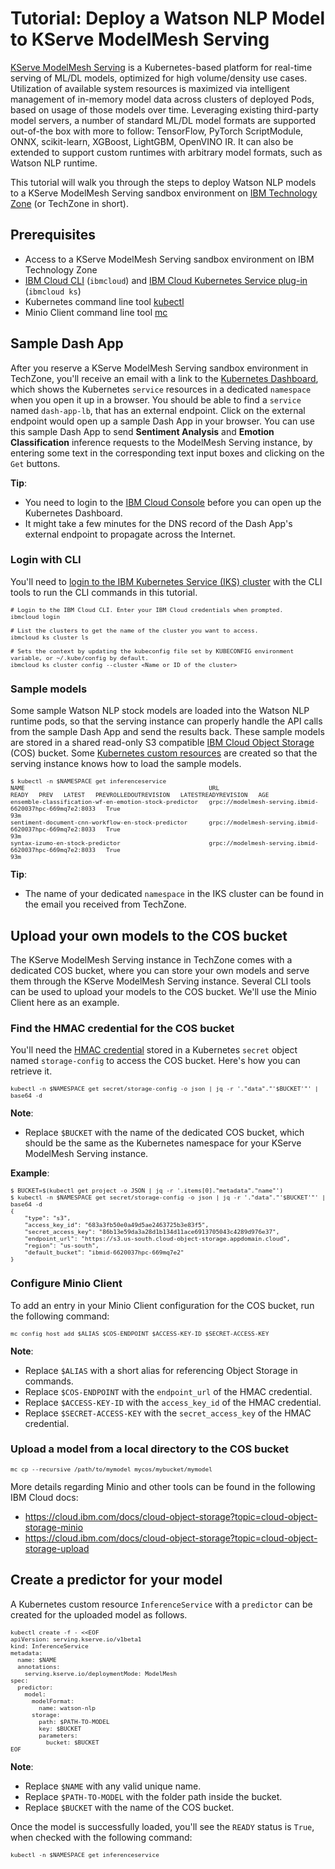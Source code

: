 # Tutorial: Deploy a Watson NLP Model to KServe ModelMesh Serving
[KServe ModelMesh Serving](https://github.com/kserve/modelmesh-serving) is a Kubernetes-based platform for real-time serving of ML/DL models, optimized for high volume/density use cases. Utilization of available system resources is maximized via intelligent management of in-memory model data across clusters of deployed Pods, based on usage of those models over time. Leveraging existing third-party model servers, a number of standard ML/DL model formats are supported out-of-the box with more to follow: TensorFlow, PyTorch ScriptModule, ONNX, scikit-learn, XGBoost, LightGBM, OpenVINO IR. It can also be extended to support custom runtimes with arbitrary model formats, such as Watson NLP runtime.

This tutorial will walk you through the steps to deploy Watson NLP models to a KServe ModelMesh Serving sandbox environment on [IBM Technology Zone](https://techzone.ibm.com/) (or TechZone in short).

## Prerequisites
- Access to a KServe ModelMesh Serving sandbox environment on IBM Technology Zone
- [IBM Cloud CLI](https://cloud.ibm.com/docs/cli?topic=cli-install-ibmcloud-cli) (`ibmcloud`) and [IBM Cloud Kubernetes Service plug-in](https://cloud.ibm.com/docs/containers?topic=containers-cs_cli_install) (`ibmcloud ks`)
- Kubernetes command line tool [kubectl](https://kubernetes.io/docs/tasks/tools/)
- Minio Client command line tool [mc](https://min.io/download)

## Sample Dash App
After you reserve a KServe ModelMesh Serving sandbox environment in TechZone, you'll receive an email with a link to the [Kubernetes Dashboard](https://github.com/kubernetes/dashboard), which shows the Kubernetes `service` resources in a dedicated `namespace` when you open it up in a browser. You should be able to find a `service` named `dash-app-lb`, that has an external endpoint. Click on the external endpoint would open up a sample Dash App in your browser. You can use this sample Dash App to send **Sentiment Analysis** and **Emotion Classification** inference requests to the ModelMesh Serving instance, by entering some text in the corresponding text input boxes and clicking on the `Get` buttons.

**Tip**:
- You need to login to the [IBM Cloud Console](https://cloud.ibm.com/docs/overview?topic=overview-ui) before you can open up the Kubernetes Dashboard.
- It might take a few minutes for the DNS record of the Dash App's external endpoint to propagate across the Internet.

### Login with CLI
You'll need to [login to the IBM Kubernetes Service (IKS) cluster](https://cloud.ibm.com/docs/containers?topic=containers-access_cluster) with the CLI tools to run the CLI commands in this tutorial.

<span style="font-size:x-small">

```
# Login to the IBM Cloud CLI. Enter your IBM Cloud credentials when prompted.
ibmcloud login

# List the clusters to get the name of the cluster you want to access.
ibmcloud ks cluster ls

# Sets the context by updating the kubeconfig file set by KUBECONFIG environment variable, or ~/.kube/config by default.
ibmcloud ks cluster config --cluster <Name or ID of the cluster>
```
</span>

### Sample models
Some sample Watson NLP stock models are loaded into the Watson NLP runtime pods, so that the serving instance can properly handle the API calls from the sample Dash App and send the results back. These sample models are stored in a shared read-only S3 compatible [IBM Cloud Object Storage](https://cloud.ibm.com/docs/cloud-object-storage) (COS) bucket. Some [Kubernetes custom resources](https://kubernetes.io/docs/concepts/extend-kubernetes/api-extension/custom-resources/) are created so that the serving instance knows how to load the sample models.

<span style="font-size:x-small">

```
$ kubectl -n $NAMESPACE get inferenceservice
NAME                                                    URL                                                       READY   PREV   LATEST   PREVROLLEDOUTREVISION   LATESTREADYREVISION   AGE
ensemble-classification-wf-en-emotion-stock-predictor   grpc://modelmesh-serving.ibmid-6620037hpc-669mq7e2:8033   True                                                                  93m
sentiment-document-cnn-workflow-en-stock-predictor      grpc://modelmesh-serving.ibmid-6620037hpc-669mq7e2:8033   True                                                                  93m
syntax-izumo-en-stock-predictor                         grpc://modelmesh-serving.ibmid-6620037hpc-669mq7e2:8033   True                                                                  93m
```
</span>

**Tip**:
- The name of your dedicated `namespace` in the IKS cluster can be found in the email you received from TechZone.

## Upload your own models to the COS bucket
The KServe ModelMesh Serving instance in TechZone comes with a dedicated COS bucket, where you can store your own models and serve them through the KServe ModelMesh Serving instance. Several CLI tools can be used to upload your models to the COS bucket. We'll use the Minio Client here as an example.

### Find the HMAC credential for the COS bucket
You'll need the [HMAC credential](https://cloud.ibm.com/docs/cloud-object-storage?topic=cloud-object-storage-uhc-hmac-credentials-main) stored in a Kubernetes `secret` object named `storage-config` to access the COS bucket. Here's how you can retrieve it.

<span style="font-size:x-small">

```
kubectl -n $NAMESPACE get secret/storage-config -o json | jq -r '."data"."'$BUCKET'"' | base64 -d
```
</span>

**Note**:
- Replace `$BUCKET` with the name of the dedicated COS bucket, which should be the same as the Kubernetes namespace for your KServe ModelMesh Serving instance.

**Example**:

<span style="font-size:x-small">

```
$ BUCKET=$(kubectl get project -o JSON | jq -r '.items[0]."metadata"."name"')
$ kubectl -n $NAMESPACE get secret/storage-config -o json | jq -r '."data"."'$BUCKET'"' | base64 -d
{
    "type": "s3",
    "access_key_id": "683a3fb50e0a49d5ae2463725b3e83f5",
    "secret_access_key": "86b13e59da3a28d1b134d11ace6913705043c4289d976e37",
    "endpoint_url": "https://s3.us-south.cloud-object-storage.appdomain.cloud",
    "region": "us-south",
    "default_bucket": "ibmid-6620037hpc-669mq7e2"
}
```
</span>

### Configure Minio Client
To add an entry in your Minio Client configuration for the COS bucket, run the following command:

<span style="font-size:x-small">

```
mc config host add $ALIAS $COS-ENDPOINT $ACCESS-KEY-ID $SECRET-ACCESS-KEY
```
</span>

**Note**:
- Replace `$ALIAS` with a short alias for referencing Object Storage in commands.
- Replace `$COS-ENDPOINT` with the `endpoint_url` of the HMAC credential.
- Replace `$ACCESS-KEY-ID` with the `access_key_id` of the HMAC credential.
- Replace `$SECRET-ACCESS-KEY` with the `secret_access_key` of the HMAC credential.

### Upload a model from a local directory to the COS bucket

<span style="font-size:x-small">

```
mc cp --recursive /path/to/mymodel mycos/mybucket/mymodel
```
</span>

More details regarding Minio and other tools can be found in the following IBM Cloud docs:
- https://cloud.ibm.com/docs/cloud-object-storage?topic=cloud-object-storage-minio
- https://cloud.ibm.com/docs/cloud-object-storage?topic=cloud-object-storage-upload

## Create a predictor for your model
A Kubernetes custom resource `InferenceService` with a `predictor` can be created for the uploaded model as follows.

<span style="font-size:x-small">

```
kubectl create -f - <<EOF
apiVersion: serving.kserve.io/v1beta1
kind: InferenceService
metadata:
  name: $NAME
  annotations:
    serving.kserve.io/deploymentMode: ModelMesh
spec:
  predictor:
    model:
      modelFormat:
        name: watson-nlp
      storage:
        path: $PATH-TO-MODEL
        key: $BUCKET
        parameters:
          bucket: $BUCKET
EOF
```
</span>

**Note**:
- Replace `$NAME` with any valid unique name.
- Replace `$PATH-TO-MODEL` with the folder path inside the bucket.
- Replace `$BUCKET` with the name of the COS bucket.

Once the model is successfully loaded, you'll see the `READY` status is `True`, when checked with the following command:

<span style="font-size:x-small">

```
kubectl -n $NAMESPACE get inferenceservice
```
</span>

